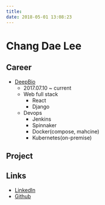 ```yaml
---
title: 
date: 2018-05-01 13:08:23
---
```

# Chang Dae Lee


## Career
* [DeepBio](https://www.deepbio.co.kr)
    * 2017.07.10 ~ current
    * Web full stack
        * React
        * Django
    * Devops
        * Jenkins
        * Spinnaker
        * Docker(compose, mahcine)
        * Kubernetes(on-premise)

## Project

## Links
* [LinkedIn](https://kr.linkedin.com/in/changdae-lee-59b726117)
* [Github](https://github.com/changdae-lee)